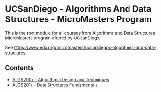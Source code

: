 # UCSanDiego - Algorithms And Data Structures - MicroMasters Program
This is the root module for all courses from Algorithms and Data Structures MicroMasters program offered by UCSanDiego.

See https://www.edx.org/micromasters/ucsandiegox-algorithms-and-data-structures

## Contents
- [ALGS200x - Algorithmic Design and Techniques](./ALGS200x-AlgorithmicDesignAndTechniques/README.md)
- [ALGS201x - Data Structures Fundamentals](./ALGS201x-DataStructuresFundamentals/README.md)

